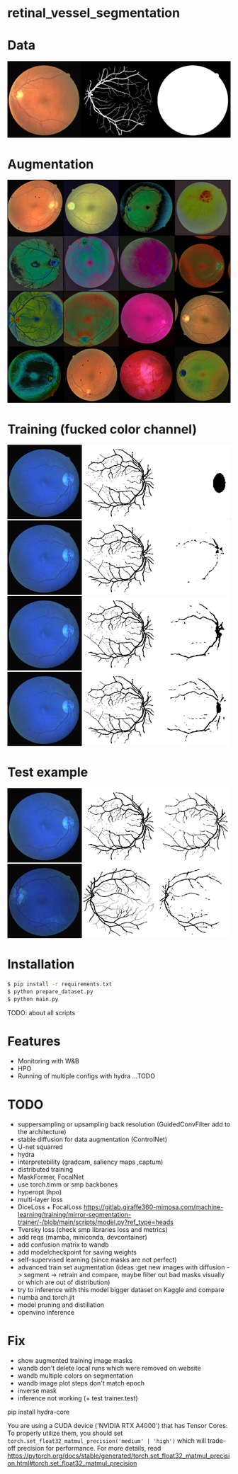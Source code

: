 # retinal_vessel_segmentation

# Data
![example](resources/example.png)

# Augmentation
![augmentation](resources/augmentations.png)

# Training (fucked color channel)
![0](resources/predicted_mask_0.png)
![1](resources/predicted_mask_1.png)
![2](resources/predicted_mask_2.png)
![3](resources/predicted_mask_3.png)

# Test example
![114](resources/predicted_mask_114.png)
![217](resources/predicted_mask_217.png)


# Installation
```bash
$ pip install -r requirements.txt
$ python prepare_dataset.py
$ python main.py
```
TODO: about all scripts

# Features
* Monitoring with W&B
* HPO
* Running of multiple configs with hydra
...TODO


# TODO
* suppersampling or upsampling back resolution (GuidedConvFilter add to the architecture)
* stable diffusion for data augmentation (ControlNet) 
* U-net squarred
* hydra
* interpretebility (gradcam, saliency maps ,captum)
* distributed training
* MaskFormer, FocalNet
* use torch.timm or smp backbones
* hyperopt (hpo)
* multi-layer loss
* DiceLoss + FocalLoss https://gitlab.giraffe360-mimosa.com/machine-learning/training/mirror-segmentation-trainer/-/blob/main/scripts/model.py?ref_type=heads
* Tversky loss (check smp libraries loss and metrics)
* add reqs (mamba, miniconda, devcontainer)
* add confusion matrix to wandb
* add modelcheckpoint for saving weights
* self-supervised learning (since masks are not perfect)
* advanced train set augmentation (ideas :get new images with diffusion -> segment -> retrain and compare, maybe filter out bad masks visually or which are out of distribution)
* try to inference with this model bigger dataset on Kaggle and compare
* numba and torch.jit
* model pruning and distillation
* openvino inference


# Fix
* show augmented training image masks
* wandb don't delete local runs which were removed on website
* wandb multiple colors on segmentation
* wandb image plot steps don't match epoch
* inverse mask
* inference not working (+ test trainer.test)


pip install hydra-core

You are using a CUDA device ('NVIDIA RTX A4000') that has Tensor Cores. To properly utilize them, you should set `torch.set_float32_matmul_precision('medium' | 'high')` which will trade-off precision for performance. For more details, read https://pytorch.org/docs/stable/generated/torch.set_float32_matmul_precision.html#torch.set_float32_matmul_precision